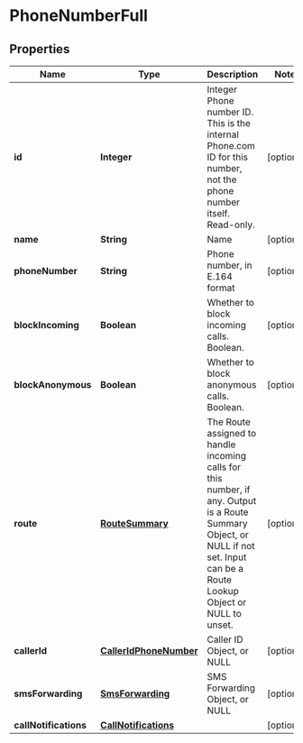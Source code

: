 
# PhoneNumberFull

## Properties
Name | Type | Description | Notes
------------ | ------------- | ------------- | -------------
**id** | **Integer** | Integer Phone number ID. This is the internal Phone.com ID for this number, not the phone number itself. Read-only. |  [optional]
**name** | **String** | Name |  [optional]
**phoneNumber** | **String** | Phone number, in E.164 format |  [optional]
**blockIncoming** | **Boolean** | Whether to block incoming calls. Boolean. |  [optional]
**blockAnonymous** | **Boolean** | Whether to block anonymous calls. Boolean. |  [optional]
**route** | [**RouteSummary**](RouteSummary.md) | The Route assigned to handle incoming calls for this number, if any. Output is a Route Summary Object, or NULL if not set. Input can be a Route Lookup Object or NULL to unset. |  [optional]
**callerId** | [**CallerIdPhoneNumber**](CallerIdPhoneNumber.md) | Caller ID Object, or NULL |  [optional]
**smsForwarding** | [**SmsForwarding**](SmsForwarding.md) | SMS Forwarding Object, or NULL |  [optional]
**callNotifications** | [**CallNotifications**](CallNotifications.md) |  |  [optional]



